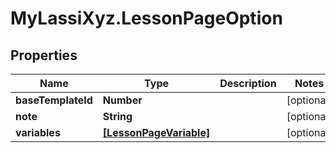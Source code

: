 # MyLassiXyz.LessonPageOption

## Properties

Name | Type | Description | Notes
------------ | ------------- | ------------- | -------------
**baseTemplateId** | **Number** |  | [optional] 
**note** | **String** |  | [optional] 
**variables** | [**[LessonPageVariable]**](LessonPageVariable.md) |  | [optional] 


